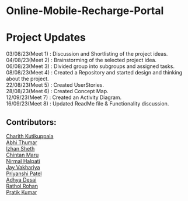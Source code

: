 # Online-Mobile-Recharge-Portal

# Project Updates

03/08/23(Meet 1) : Discussion and Shortlisting of the project ideas.  
04/08/23(Meet 2) : Brainstorming of the selected project idea.  
06/08/23(Meet 3) : Divided group into subgroups and assigned tasks.  
08/08/23(Meet 4) : Created a Repository and started design and thinking about the project.  
22/08/23(Meet 5) : Created UserStories.  
28/08/23(Meet 6) : Created Concept Map.  
12/09/23(Meet 7) : Created an Activity Diagram.  
16/09/23(Meet 8) : Updated ReadMe file & Functionality discussion.  

## Contributors:

[Charith Kutikuppala](https://github.com/itsmeck24)  
[Abhi Thumar](https://github.com/AbhiThumar)    
[Izhan Sheth](https://github.com/Izhansheth)       
[Chintan Maru](https://github.com/chin22maru)   
[Nirmal Halpati](https://github.com/38nirmal)    
[Jay Vakhariya](https://github.com/Vakhariya)     
[Priyanshi Patel](https://github.com/Priyanshi-1301)    
[Adhya Desai](https://github.com/adhyadesai)    
[Rathol Rohan](https://github.com/202101098)    
[Pratik Kumar](https://github.com/Pratik1114)    
   


